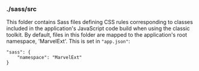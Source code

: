 ### ./sass/src

This folder contains Sass files defining CSS rules corresponding to classes
included in the application's JavaScript code build when using the classic toolkit.
By default, files in this folder are mapped to the application's root namespace, 'MarvelExt'.
This is set in `"app.json"`:

    "sass": {
        "namespace": "MarvelExt"
    }